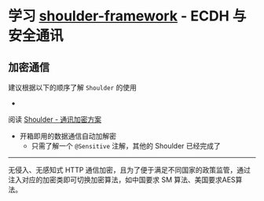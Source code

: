 # 学习 **[shoulder-framework](https://gitee.com/ChinaLym/shoulder-framework)** - ECDH 与安全通讯

## 加密通信

建议根据以下的顺序了解 `Shoulder` 的使用

-

阅读 [Shoulder - 通讯加密方案](https://gitee.com/ChinaLym/shoulder-framework/tree/master/shoulder-build/shoulder-base/shoulder-crypto-negotiation)

- 开箱即用的数据通信自动加解密
  - 只需了解一个 `@Sensitive` 注解，其他的 Shoulder 已经完成了

---

无侵入、无感知式 HTTP 通信加密，且为了便于满足不同国家的政策监管，通过注入对应的加密类即可切换加密算法，如中国要求 SM 算法、美国要求AES算法。

